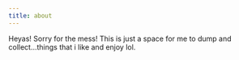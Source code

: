 ```yaml
---
title: about
---
```


Heyas! Sorry for the mess! 
This is just a space for me to dump and collect...things that i like and enjoy lol.

